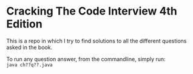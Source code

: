 # Cracking The Code Interview 4th Edition

This is a repo in which I try to find solutions to all the different questions asked in the book. <br />

To run any question answer, from the commandline, simply run: <br />
`java ch??q??.java`
